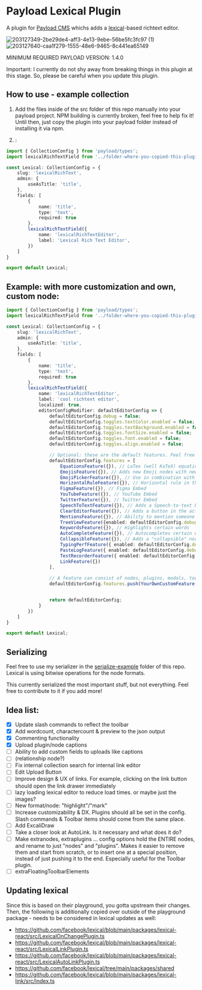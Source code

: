 # Payload Lexical Plugin

A plugin for [Payload CMS](https://github.com/payloadcms/payload) whichs adds a [lexical](https://lexical.dev/)-based richtext editor.

![203127349-2be29de4-aff3-4e13-9ebe-56be5fc3fc97 (1)](https://user-images.githubusercontent.com/70709113/204068103-a09f39e1-14e4-45fc-868a-68558380b74e.png)
![203127640-caa1f279-1555-48e6-9465-8c441ea65149](https://user-images.githubusercontent.com/70709113/204068104-8dcf337a-b18e-47b8-8ba3-3e777a1f834c.png)


MINIMUM REQUIRED PAYLOAD VERSION: 1.4.0

Important: I currently do not shy away from breaking things in this plugin at this stage. So, please be careful when you update this plugin.

## How to use - example collection

1. Add the files inside of the src folder of this repo manually into your payload project. NPM building is currently broken, feel free to help fix it! Until then, just copy the plugin into your payload folder instead of installing it via npm.

2. :
```ts
import { CollectionConfig } from 'payload/types';
import lexicalRichTextField from '../folder-where-you-copied-this-plugin-in/fields/lexicalRichTextField'

const Lexical: CollectionConfig = {
    slug: 'lexicalRichText',
    admin: {
        useAsTitle: 'title',
    },
    fields: [
        {
            name: 'title',
            type: 'text',
            required: true
        },
        lexicalRichTextField({
            name: 'lexicalRichTextEditor',
            label: 'Lexical Rich Text Editor',
        })
    ]
}

export default Lexical;

```

## Example: with more customization and own, custom node:
```ts
import { CollectionConfig } from 'payload/types';
import lexicalRichTextField from '../folder-where-you-copied-this-plugin-in/fields/lexicalRichTextField'

const Lexical: CollectionConfig = {
    slug: 'lexicalRichText',
    admin: {
        useAsTitle: 'title',
    },
    fields: [
        {
            name: 'title',
            type: 'text',
            required: true
        },
        lexicalRichTextField({
            name: 'lexicalRichTextEditor',
            label: 'cool richtext editor',
            localized: true,
            editorConfigModifier: defaultEditorConfig => {
                defaultEditorConfig.debug = false;
                defaultEditorConfig.toggles.textColor.enabled = false;
                defaultEditorConfig.toggles.textBackground.enabled = false;
                defaultEditorConfig.toggles.fontSize.enabled = false;
                defaultEditorConfig.toggles.font.enabled = false;
                defaultEditorConfig.toggles.align.enabled = false;

                // Optional: these are the default features. Feel free to customize them or remove the ones you do not like!
                defaultEditorConfig.features = [
                    EquationsFeature({}), // LaTex (well KaTeX) equations
                    EmojisFeature({}), // Adds new Emoji nodes with new, different-looking emojis
                    EmojiPickerFeature({}), // Use in combination with EmojisPlugin. When you start typing ":" it will show you different emojis you can use. They also look different!
                    HorizontalRuleFeature({}), // Horizontal rule in the editor.
                    FigmaFeature({}), // Figma Embed
                    YouTubeFeature({}), // YouTube Embed
                    TwitterFeature({}), // Twitter Embed
                    SpeechToTextFeature({}), // Adds a Speech-to-text button in the Actions menu (bottom right of the editor). When you click on it and speak, it converts the speech into text
                    ClearEditorFeature({}), // Adds a button in the action menu which clears the editor
                    MentionsFeature({}), // Ability to mention someone when you type "@"
                    TreeViewFeature({enabled: defaultEditorConfig.debug}), // If enabled, will show the node representation of the editor under the editor. Good for debugging
                    KeywordsFeature({}), // Highlights certain words
                    AutoCompleteFeature({}), // Autocompletes certain words while typing
                    CollapsibleFeature({}), // Adds a "collapsible" node
                    TypingPerfFeature({ enabled: defaultEditorConfig.debug }), // Some debug tool for performance testing
                    PasteLogFeature({ enabled: defaultEditorConfig.debug }), // Another debug tool
                    TestRecorderFeature({ enabled: defaultEditorConfig.debug }), // Another debug tool used for lexical core development, with which you can automatically generate tests
                    LinkFeature({})
                ],
                
                // A feature can consist of nodes, plugins, modals, toolbar elements and more! YourOwnCustomFeature must be of type "Feature"
                defaultEditorConfig.features.push(YourOwnCustomFeature({}))


                return defaultEditorConfig;
            }
        })
    ]
}

export default Lexical;

```

## Serializing

Feel free to use my serializer in the [serialize-example](https://github.com/AlessioGr/payload-plugin-lexical/tree/master/serialize-example) folder of this repo. Lexical is using bitwise operations for the node formats.

This currently serialized the most important stuff, but not everything. Feel free to contribute to it if you add more!

## Idea list:

- [x] Update slash commands to reflect the toolbar
- [x] Add wordcount, charactercount & preview to the json output
- [x] Commenting functionality
- [x] Upload plugin/node captions
- [ ] Ability to add custom fields to uploads like captions
- [ ] (relationship node?)
- [ ] Fix internal collection search for internal link editor
- [ ] Edit Upload Button
- [ ] Improve design & UX of links. For example, clicking on the link button should open the link drawer immediately
- [ ] lazy loading lexical editor to reduce load times. or maybe just the images?
- [ ] New format/node: "highlight"/"mark"
- [ ] Increase customizability & DX. Plugins should all be set in the config. Slash commands & Toolbar items should come from the same place.
- [ ] Add ExcaliDraw
- [ ] Take a closer look at AutoLink. Is it necessary and what does it do?
- [ ] Make extranodes, extraplugins ... config options hold the ENTIRE nodes, and rename to just "nodes" and "plugins". Makes it easier to remove them and start from scratch, or to insert one at a special position, instead of just pushing it to the end. Especially useful for the Toolbar plugin.
- [ ] extraFloatingToolbarElements

## Updating lexical

Since this is based on their playground, you gotta upstream their changes. Then, the following is additionally copied over outside of the playground package - needs to be considered in lexical updates as well:

- https://github.com/facebook/lexical/blob/main/packages/lexical-react/src/LexicalOnChangePlugin.ts
- https://github.com/facebook/lexical/blob/main/packages/lexical-react/src/LexicalLinkPlugin.ts
- https://github.com/facebook/lexical/blob/main/packages/lexical-react/src/LexicalAutoLinkPlugin.ts
- https://github.com/facebook/lexical/tree/main/packages/shared
- https://github.com/facebook/lexical/blob/main/packages/lexical-link/src/index.ts
